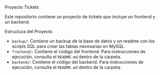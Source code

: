 Proyecto Tickets

Este repositorio contiene un proyecto de tickets que incluye un frontend y un backend.

Estructura del Proyecto

- `backup/`: Contiene un backup de la base de datos y un readme con los scripts SQL para crear las tablas necesarias en MySQL.
- `frontend/`: Contiene el código del frontend. Para instrucciones de ejecución, consulta el `README.md` dentro de la carpeta.
- `backend/`: Contiene el código del backend. Para instrucciones de ejecución, consulta el `README.md` dentro de la carpeta.